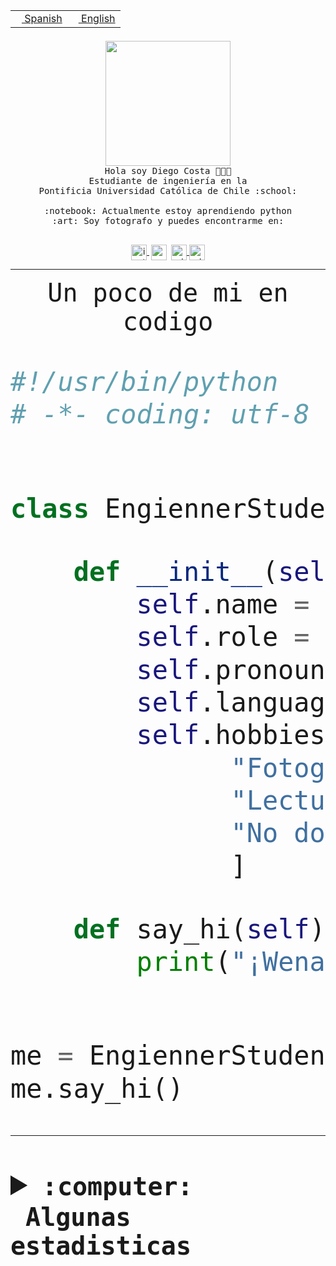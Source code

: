 <table border="0"  align="right">
 <tr><td><a href="README.md"><img src="https://upload.wikimedia.org/wikipedia/commons/thumb/8/89/Bandera_de_Espa%C3%B1a.svg/1200px-Bandera_de_Espa%C3%B1a.svg.png" height="10"> Spanish</a></td>
 <td><a href="README.en.md"><img src="https://upload.wikimedia.org/wikipedia/commons/a/a4/Flag_of_the_United_States.svg" height="10"> English</a></td></tr>
</table><br><br><br>


<p align="center">
  <img src="https://github.com/diegocostares/diegocostares/blob/main/Images/aaa2.gif?raw=true" height="200px" weight="200px">
  <br><samp>
    Hola soy Diego Costa 👨🏻‍💻<br>
    Estudiante de ingeniería en la <br>
    Pontificia Universidad Católica de Chile :school:<br>
  <br>
    :notebook: Actualmente estoy aprendiendo python <br>
    :art: Soy fotografo y puedes encontrarme en: <br>
  <br></samp>
  
</p>

<p align="center">
   <a href="https://instagram.com/diegocosta_no" target="blank">
    <img 
    align="center" src="https://cdn.jsdelivr.net/npm/simple-icons@3.0.1/icons/instagram.svg" alt="instagram" height="25px" width="25px" />
  </a>
  <a style="border: 3px solid; color: white;"href="https://t.me/diegocosta_no" target="blank">
  <img
  align="center" alt="Telegram" width="25px" src="https://icons-for-free.com/iconfiles/png/512/Telegram-1324888767380505522.png" />
</a>
<a href="https://api.whatsapp.com/send?phone=56971897835&text=Hola!" target="blank">
  <img
  align="center" alt="wtsp" width="25px" src="https://img.icons8.com/pastel-glyph/2x/whatsapp--v2.png" />
</a>
<a href="https://www.linkedin.com/in/diego-costa-786249213/" target="blank">
  <img
  align="center" alt="wtsp" width="25px" src="https://img.icons8.com/metro/452/linkedin.png" />
</a>

  </a>
</p>

---


<p align="center"><font size="25"><samp>Un poco de mi en codigo</samp></front></p>


```python
#!/usr/bin/python
# -*- coding: utf-8 -*-


class EngiennerStudent:

    def __init__(self):
        self.name = "Diego Costa"
        self.role = "Estudiante"
        self.pronouns = "he/him"
        self.language_spoken = ["es_CL", "en_US"]
        self.hobbies = [
              "Fotografia",
              "Lectura",
              "No dormir",
              ]

    def say_hi(self):
        print("¡Wena mundo!")


me = EngiennerStudent()
me.say_hi()
```
---
<details>
  <summary><b><samp>:computer: &nbsp;Algunas estadisticas</samp></b></summary>
  <br/></p>

<!--START_SECTION:waka-->
![Code Time](http://img.shields.io/badge/Code%20Time-1%2C058%20hrs%204%20mins-blue)

**Soy nocturno 🦉** 

```text
🌞 Mañana                 50 commits          ░░░░░░░░░░░░░░░░░░░░░░░░░   01.44 % 
🌆 Día                    1109 commits        ████████░░░░░░░░░░░░░░░░░   31.83 % 
🌃 Tarde                  1504 commits        ███████████░░░░░░░░░░░░░░   43.17 % 
🌙 Noche                  821 commits         ██████░░░░░░░░░░░░░░░░░░░   23.56 % 
```
📅 **Soy más productivo los Martes** 

```text
Lunes                    542 commits         ████░░░░░░░░░░░░░░░░░░░░░   15.56 % 
Martes                   627 commits         ████░░░░░░░░░░░░░░░░░░░░░   18.00 % 
Miércoles                462 commits         ███░░░░░░░░░░░░░░░░░░░░░░   13.26 % 
Jueves                   532 commits         ████░░░░░░░░░░░░░░░░░░░░░   15.27 % 
Viernes                  482 commits         ███░░░░░░░░░░░░░░░░░░░░░░   13.83 % 
Sábado                   316 commits         ██░░░░░░░░░░░░░░░░░░░░░░░   09.07 % 
Domingo                  523 commits         ████░░░░░░░░░░░░░░░░░░░░░   15.01 % 
```


📊 **Esta semana me dediqué a** 

```text
🐱‍💻 Proyectos: 
2023-1-S4-Grupo2-Backend 15 hrs 47 mins      █████████████░░░░░░░░░░░░   51.84 % 
2023-1-S4-Grupo2-Scraper 5 hrs 25 mins       ████░░░░░░░░░░░░░░░░░░░░░   17.80 % 
2023-1-S4-Grupo2-IA      3 hrs 36 mins       ███░░░░░░░░░░░░░░░░░░░░░░   11.87 % 
proyecto-grupo-31        3 hrs               ██░░░░░░░░░░░░░░░░░░░░░░░   09.88 % 
2023-1-S4-Grupo2-Frontend2 hrs 20 mins       ██░░░░░░░░░░░░░░░░░░░░░░░   07.67 % 
```


 Last Updated on 15/06/2023 08:23:03 UTC
<!--END_SECTION:waka-->
  
  

<p align="center"> <img src="https://github-readme-stats.vercel.app/api?username=diegocostares&show_icons=true&theme=ayu-mirage" alt="abhisheknaiidu" /></p>
 
</details>
